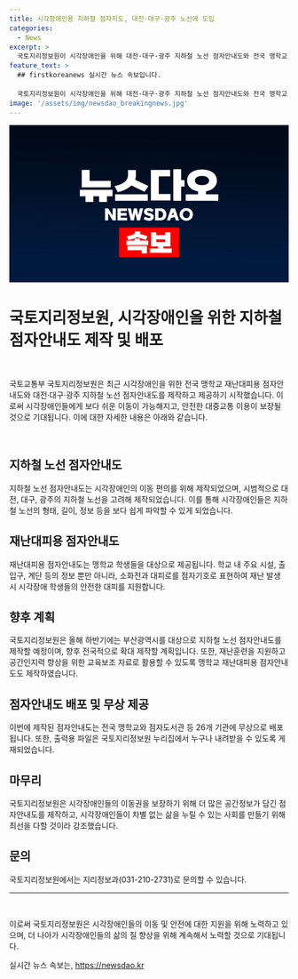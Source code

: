 ```yaml
---
title: 시각장애인용 지하철 점자지도, 대전·대구·광주 노선에 도입
categories:
  - News
excerpt: >
  국토지리정보원이 시각장애인을 위해 대전·대구·광주 지하철 노선 점자안내도와 전국 맹학교 재난대피용 점자안내도를 제작하여 제공한다고 발표했다. 이는 시각장애인의 지하철 이용을 도와주며 맹학교 학생들의 안전을 증진시키는데 목적이 있다. 국토지리정보원은 점자안내도를 무상으로 배포하고, 지도를 활용하여 시각장애인의 안전 이동을 지원할 계획이며, 앞으로도 다양한 점자지도를 제작하여 시각장애인의 삶의 질 향상을 도모할 것이라고 밝혔다.
feature_text: >
  ## firstkoreanews 실시간 뉴스 속보입니다.

  국토지리정보원이 시각장애인을 위해 대전·대구·광주 지하철 노선 점자안내도와 전국 맹학교 재난대피용 점자안내도를 제작하여 제공한다고 발표했다. 이는 시각장애인의 지하철 이용을 도와주며 맹학교 학생들의 안전을 증진시키는데 목적이 있다. 국토지리정보원은 점자안내도를 무상으로 배포하고, 지도를 활용하여 시각장애인의 안전 이동을 지원할 계획이며, 앞으로도 다양한 점자지도를 제작하여 시각장애인의 삶의 질 향상을 도모할 것이라고 밝혔다.
image: '/assets/img/newsdao_breakingnews.jpg'
---
```


<p><img src="/assets/img/newsdao_breakingnews.jpg" alt="firstkoreanews 속보" /></p>

<h1>국토지리정보원, 시각장애인을 위한 지하철 점자안내도 제작 및 배포</h1>

<p data-ke-size="size16">&nbsp;</p>

<p>국토교통부 국토지리정보원은 최근 시각장애인을 위한 전국 맹학교 재난대피용 점자안내도와 대전·대구·광주 지하철 노선 점자안내도를 제작하고 제공하기 시작했습니다. 이로써 시각장애인들에게 보다 쉬운 이동이 가능해지고, 안전한 대중교통 이용이 보장될 것으로 기대됩니다. 이에 대한 자세한 내용은 아래와 같습니다.</p>

<p data-ke-size="size16">&nbsp;</p>

<h2 data-ke-size="size26">지하철 노선 점자안내도</h2>

<p data-ke-size="size16">지하철 노선 점자안내도는 시각장애인의 이동 편의를 위해 제작되었으며, 시범적으로 대전, 대구, 광주의 지하철 노선을 고려해 제작되었습니다. 이를 통해 시각장애인들은 지하철 노선의 형태, 길이, 정보 등을 보다 쉽게 파악할 수 있게 되었습니다.</p>

<h2 data-ke-size="size26">재난대피용 점자안내도</h2>

<p data-ke-size="size16">재난대피용 점자안내도는 맹학교 학생들을 대상으로 제공됩니다. 학교 내 주요 시설, 출입구, 계단 등의 정보 뿐만 아니라, 소화전과 대피로를 점자기호로 표현하여 재난 발생 시 시각장애 학생들의 안전한 대피를 지원합니다.</p>

<h2 data-ke-size="size26">향후 계획</h2>

<p data-ke-size="size16">국토지리정보원은 올해 하반기에는 부산광역시를 대상으로 지하철 노선 점자안내도를 제작할 예정이며, 향후 전국적으로 확대 제작할 계획입니다. 또한, 재난훈련을 지원하고 공간인지력 향상을 위한 교육보조 자료로 활용할 수 있도록 맹학교 재난대피용 점자안내도도 제작하였습니다.</p>

<h2 data-ke-size="size26">점자안내도 배포 및 무상 제공</h2>

<p data-ke-size="size16">이번에 제작된 점자안내도는 전국 맹학교와 점자도서관 등 26개 기관에 무상으로 배포됩니다. 또한, 출력용 파일은 국토지리정보원 누리집에서 누구나 내려받을 수 있도록 게재되었습니다.</p>

<h2 data-ke-size="size26">마무리</h2>

<p data-ke-size="size16">국토지리정보원은 시각장애인들의 이동권을 보장하기 위해 더 많은 공간정보가 담긴 점자안내도를 제작하고, 시각장애인들이 차별 없는 삶을 누릴 수 있는 사회를 만들기 위해 최선을 다할 것이라 강조했습니다.</p>

<h2 data-ke-size="size26">문의</h2>

<p data-ke-size="size16">국토지리정보원에서는 지리정보과(031-210-2731)로 문의할 수 있습니다.</p>

<hr>

<p data-ke-size="size16">&nbsp;</p>

<p>이로써 국토지리정보원은 시각장애인들의 이동 및 안전에 대한 지원을 위해 노력하고 있으며, 더 나아가 시각장애인들의 삶의 질 향상을 위해 계속해서 노력할 것으로 기대됩니다.</p>
실시간 뉴스 속보는, <a href="https://newsdao.kr" rel="dofollow">https://newsdao.kr</a>


